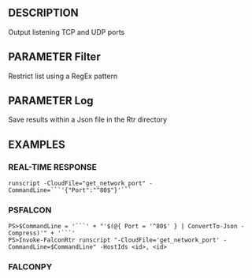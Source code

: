 ## DESCRIPTION
Output listening TCP and UDP ports

## PARAMETER Filter
Restrict list using a RegEx pattern

## PARAMETER Log
Save results within a Json file in the Rtr directory

## EXAMPLES

### REAL-TIME RESPONSE
```
runscript -CloudFile="get_network_port" -CommandLine=```'{"Port":"^80$"}'```
```
### PSFALCON
```
PS>$CommandLine = '```' + "'$(@{ Port = '^80$' } | ConvertTo-Json -Compress)'" + '```'
PS>Invoke-FalconRtr runscript "-CloudFile='get_network_port' -CommandLine=$CommandLine" -HostIds <id>, <id>
```
### FALCONPY

